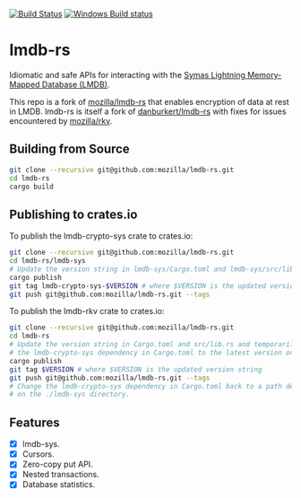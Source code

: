 [![Build Status](https://travis-ci.org/mozilla/lmdb-rs.svg?branch=master)](https://travis-ci.org/mozilla/lmdb-rs)
[![Windows Build status](https://ci.appveyor.com/api/projects/status/id69kkymorycld55/branch/master?svg=true)](https://ci.appveyor.com/project/mykmelez/lmdb-rs-rrsb3/branch/master)

# lmdb-rs

Idiomatic and safe APIs for interacting with the
[Symas Lightning Memory-Mapped Database (LMDB)](http://symas.com/mdb/).

This repo is a fork of [mozilla/lmdb-rs](https://github.com/mozilla/lmdb-rs) that enables encryption of data at rest in LMDB.
lmdb-rs is itself a fork of [danburkert/lmdb-rs](https://github.com/danburkert/lmdb-rs)
with fixes for issues encountered by [mozilla/rkv](https://github.com/mozilla/rkv).

## Building from Source

```bash
git clone --recursive git@github.com:mozilla/lmdb-rs.git
cd lmdb-rs
cargo build
```

## Publishing to crates.io

To publish the lmdb-crypto-sys crate to crates.io:

```bash
git clone --recursive git@github.com:mozilla/lmdb-rs.git
cd lmdb-rs/lmdb-sys
# Update the version string in lmdb-sys/Cargo.toml and lmdb-sys/src/lib.rs.
cargo publish
git tag lmdb-crypto-sys-$VERSION # where $VERSION is the updated version string
git push git@github.com:mozilla/lmdb-rs.git --tags
```

To publish the lmdb-rkv crate to crates.io:

```bash
git clone --recursive git@github.com:mozilla/lmdb-rs.git
cd lmdb-rs
# Update the version string in Cargo.toml and src/lib.rs and temporarily change
# the lmdb-crypto-sys dependency in Cargo.toml to the latest version on crates.io.
cargo publish
git tag $VERSION # where $VERSION is the updated version string
git push git@github.com:mozilla/lmdb-rs.git --tags
# Change the lmdb-crypto-sys dependency in Cargo.toml back to a path dependency
# on the ./lmdb-sys directory.
```

## Features

* [x] lmdb-sys.
* [x] Cursors.
* [x] Zero-copy put API.
* [x] Nested transactions.
* [x] Database statistics.
